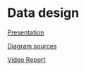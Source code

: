 # Data design

<a href="https://docs.google.com/presentation/d/1PoGlLD-gy9ZtNlJFkgoWB-aViXPtrS3D_2gbNF15fSM/edit?usp=sharing">Presentation</a>

<a href="/src">Diagram sources</a>

<a href="/src/video_report_compressed.mp4">Video Report</a>


